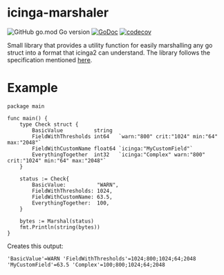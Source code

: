 # icinga-marshaler

![GitHub go.mod Go version](https://img.shields.io/github/go-mod/go-version/niklastreml/icinga-marshaler)
[![GoDoc](https://godoc.org/github.com/NiklasTreml/icinga-marshaler?status.svg)](https://godoc.org/github.com/NiklasTreml/icinga-marshaler)
[![codecov](https://codecov.io/gh/NiklasTreml/icinga-marshaler/branch/main/graph/badge.svg?token=BX811094VU)](https://codecov.io/gh/NiklasTreml/icinga-marshaler)

Small library that provides a utility function for easily marshalling any go struct into a format that icinga2 can understand. The library follows the specification mentioned [here](https://icinga.com/docs/icinga-2/latest/doc/05-service-monitoring/#performance-data-metrics).

# Example

```golang
package main

func main() {
    type Check struct {
		BasicValue          string
		FieldWithThresholds int64   `warn:"800" crit:"1024" min:"64" max:"2048"`
		FieldWithCustomName float64 `icinga:"MyCustomField"`
		EverythingTogether  int32   `icinga:"Complex" warn:"800" crit:"1024" min:"64" max:"2048"`
	}

	status := Check{
		BasicValue:          "WARN",
		FieldWithThresholds: 1024,
		FieldWithCustomName: 63.5,
		EverythingTogether:  100,
	}

	bytes := Marshal(status)
	fmt.Println(string(bytes))
}
```

Creates this output:

`'BasicValue'=WARN 'FieldWithThresholds'=1024;800;1024;64;2048 'MyCustomField'=63.5 'Complex'=100;800;1024;64;2048`
